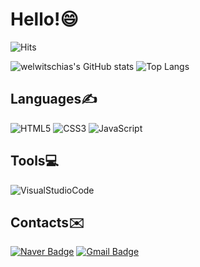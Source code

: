# Hello!😄
<!-- https://www.emojicopy.com/ -->
<!-- https://hits.seeyoufarm.com/ -->
![Hits](https://hits.seeyoufarm.com/api/count/incr/badge.svg?url=https%3A%2F%2Fgithub.com%2Fwelwitschias&count_bg=%2379C83D&title_bg=%23555555&icon=probot.svg&icon_color=%23E7E7E7&title=Visitors&edge_flat=false)
<!-- https://github.com/anuraghazra/github-readme-stats -->
![welwitschias's GitHub stats](https://github-readme-stats.vercel.app/api?username=welwitschias&count_private=true&show_icons=true&theme=algolia)
![Top Langs](https://github-readme-stats.vercel.app/api/top-langs/?username=welwitschias&langs_count=10&layout=compact)

## Languages✍️
<!-- https://shields.io/ -->
<!-- https://simpleicons.org/ -->
![HTML5](https://img.shields.io/badge/HTML5-E34F26.svg?style=for-the-badge&logo=HTML5&logoColor=white)
![CSS3](https://img.shields.io/badge/CSS3-1572B6.svg?style=for-the-badge&logo=CSS3&logoColor=white)
![JavaScript](https://img.shields.io/badge/JavaScript-F7DF1E.svg?style=for-the-badge&logo=JavaScript&logoColor=white)

## Tools💻
![VisualStudioCode](https://img.shields.io/badge/Visual%20Studio%20Code-007ACC.svg?style=for-the-badge&logo=Visual%20Studio%20Code&logoColor=white)

## Contacts✉️
[![Naver Badge](https://img.shields.io/badge/Naver-03C75A?style=flat-square&logo=Naver&logoColor=white&link=mailto:welwitschia_@naver.com)](mailto:welwitschia_@naver.com)
[![Gmail Badge](https://img.shields.io/badge/Gmail-EA4335?style=flat-square&logo=Gmail&logoColor=white&link=mailto:welwitschias48@gmail.com)](mailto:welwitschias48@gmail.com)

<!-- 꾸미는 법 참고 : https://myvelop.tistory.com/162 -->
